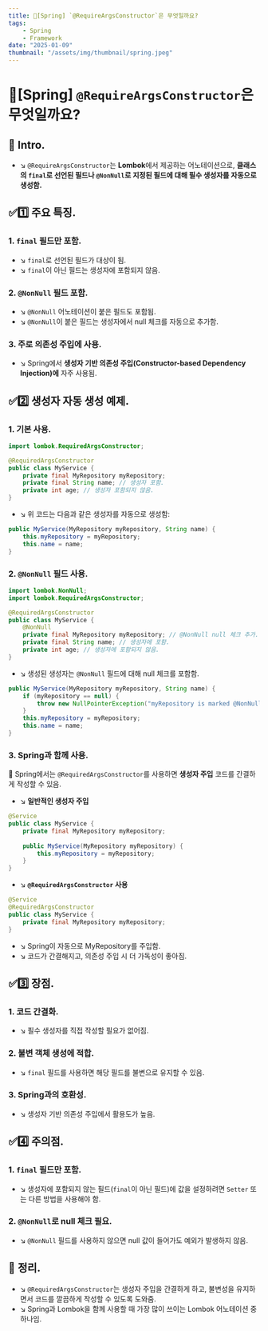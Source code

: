```yaml
---
title: 🍃[Spring] `@RequireArgsConstructor`은 무엇일까요?
tags:
    - Spring
    - Framework
date: "2025-01-09"
thumbnail: "/assets/img/thumbnail/spring.jpeg"
---
```


# 🍃[Spring] `@RequireArgsConstructor`은 무엇일까요?
## 📌 Intro.
- ↘︎ `@RequireArgsConstructor`는 **Lombok**에서 제공하는 어노테이션으로, **클래스의 `final`로 선언된 필드나 `@NonNull`로 지정된 필드에 대해 필수 생성자를 자동으로 생성함.**

## ✅1️⃣ 주요 특징.
### 1. `final` 필드만 포함.
- ↘︎ `final`로 선언된 필드가 대상이 됨.
- ↘︎ `final`이 아닌 필드는 생성자에 포함되지 않음.

### 2. `@NonNull` 필드 포함.
- ↘︎ `@NonNull` 어노테이션이 붙은 필드도 포함됨.
- ↘︎ `@NonNull`이 붙은 필드는 생성자에서 null 체크를 자동으로 추가함.

### 3. 주로 의존성 주입에 사용.
- ↘︎ Spring에서 **생성자 기반 의존성 주입(Constructor-based Dependency Injection)에** 자주 사용됨.

## ✅2️⃣ 생성자 자동 생성 예제.
### 1. 기본 사용.
```java
import lombok.RequiredArgsConstructor;

@RequiredArgsConstructor
public class MyService {
    private final MyRepository myRepository;
    private final String name; // 생성자 포함.
    private int age; // 생성자 포함되지 않음.
}
```
- ↘︎ 위 코드는 다음과 같은 생성자를 자동으로 생성함:
```java
public MyService(MyRepository myRepository, String name) {
    this.myRepository = myRepository;
    this.name = name;
}
```

### 2. `@NonNull` 필드 사용.
```java
import lombok.NonNull;
import lombok.RequiredArgsConstructor;

@RequiredArgsConstructor
public class MyService {
    @NonNull
    private final MyRepository myRepository; // @NonNull null 체크 추가.
    private final String name; // 생성자에 포함.
    private int age; // 생성자에 포함되지 않음.
}
```
- ↘︎ 생성된 생성자는 `@NonNull` 필드에 대해 null 체크를 포함함.
```java
public MyService(MyRepository myRepository, String name) {
    if (myRepository == null) {
        throw new NullPointerException("myRepository is marked @NonNull but is null");
    }
    this.myRepository = myRepository;
    this.name = name;
}
```

### 3. Spring과 함께 사용.
📌 Spring에서는 `@RequiredArgsConstructor`를 사용하면 **생성자 주입** 코드를 간결하게 작성할 수 있음.
- ↘︎ **일반적인 생성자 주입**
```java
@Service
public class MyService {
    private final MyRepository myRepository;
    
    public MyService(MyRepository myRepository) {
        this.myRepository = myRepository;
    }
}
```
- ↘︎ **`@RequiredArgsConstructor` 사용**
```java
@Service
@RequiredArgsConstructor
public class MyService {
    private final MyRepository myRepository;
}
```
- ↘︎ Spring이 자동으로 MyRepository를 주입함.
- ↘︎ 코드가 간결해지고, 의존성 주입 시 더 가독성이 좋아짐.

## ✅3️⃣ 장점.
### 1. 코드 간결화.
- ↘︎ 필수 생성자를 직접 작성할 필요가 없어짐.

### 2. 불변 객체 생성에 적합.
- ↘︎ `final` 필드를 사용하면 해당 필드를 불변으로 유지할 수 있음.

### 3. Spring과의 호환성.
- ↘︎ 생성자 기반 의존성 주입에서 활용도가 높음.

## ✅4️⃣ 주의점.
### 1. `final` 필드만 포함.
- ↘︎ 생성자에 포함되지 않는 필드(`final`이 아닌 필드)에 값을 설정하려면 `Setter` 또는 다른 방법을 사용해야 함.

### 2. `@NonNull`로 null 체크 필요.
- ↘︎ `@NonNull` 필드를 사용하지 않으면 null 값이 들어가도 예외가 발생하지 않음.

## 🚀 정리.
- ↘︎ `@RequiredArgsConstructor`는 생성자 주입을 간결하게 하고, 불변성을 유지하면서 코드를 깔끔하게 작성할 수 있도록 도와줌.
- ↘︎ Spring과 Lombok을 함께 사용할 때 가장 많이 쓰이는 Lombok 어노테이션 중 하나임.
